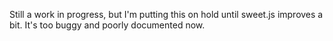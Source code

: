 Still a work in progress, but I'm putting this on hold until sweet.js improves a bit. It's too buggy and poorly documented now.
